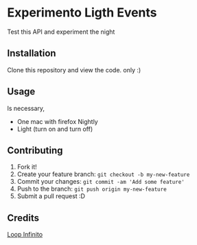 # Experimento Ligth Events
 
Test this API and experiment the night
 
## Installation
 
Clone this repository and view the code. only :)
 
## Usage
 
Is necessary, <br> 
- One mac with firefox Nightly
- Light (turn on and turn off)
 
## Contributing
 
1. Fork it!
2. Create your feature branch: `git checkout -b my-new-feature`
3. Commit your changes: `git commit -am 'Add some feature'`
4. Push to the branch: `git push origin my-new-feature`
5. Submit a pull request :D
 
## Credits
 
[Loop Infinito](http://loopinfinito.com.br/)
